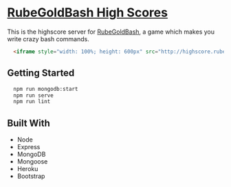 [RubeGoldBash High Scores](http://highscore.rubegoldbash.com/)
============

This is the highscore server for [RubeGoldBash](https://github.com/ThibWeb/rubegoldbash), a game which makes you write crazy bash commands.

~~~html
  <iframe style="width: 100%; height: 600px" src="http://highscore.rubegoldbash.com/?limit=5"></iframe>
~~~

## Getting Started

~~~bash
  npm run mongodb:start
  npm run serve
  npm run lint
~~~

## Built With

- Node
- Express
- MongoDB
- Mongoose
- Heroku
- Bootstrap

